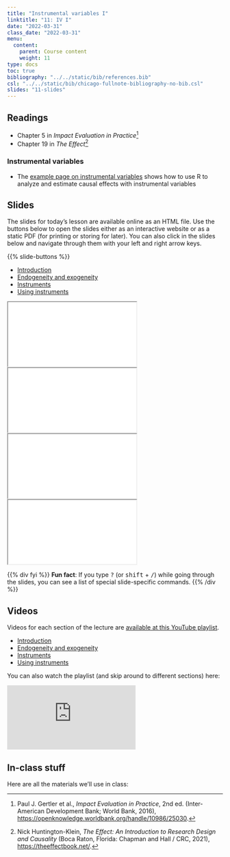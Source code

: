 ```yaml
---
title: "Instrumental variables I"
linktitle: "11: IV I"
date: "2022-03-31"
class_date: "2022-03-31"
menu:
  content:
    parent: Course content
    weight: 11
type: docs
toc: true
bibliography: "../../static/bib/references.bib"
csl: "../../static/bib/chicago-fullnote-bibliography-no-bib.csl"
slides: "11-slides"
---
```


## Readings

-   <i class="fas fa-book"></i> Chapter 5 in *Impact Evaluation in Practice*[^1]
-   <i class="fas fa-book"></i> Chapter 19 in *The Effect*[^2]

### Instrumental variables

-   The [example page on instrumental variables](/example/iv/) shows how to use R to analyze and estimate causal effects with instrumental variables

## Slides

The slides for today’s lesson are available online as an HTML file. Use the buttons below to open the slides either as an interactive website or as a static PDF (for printing or storing for later). You can also click in the slides below and navigate through them with your left and right arrow keys.

{{% slide-buttons %}}

<ul class="nav nav-tabs" id="slide-tabs" role="tablist">
<li class="nav-item">
<a class="nav-link active" id="introduction-tab" data-toggle="tab" href="#introduction" role="tab" aria-controls="introduction" aria-selected="true">Introduction</a>
</li>
<li class="nav-item">
<a class="nav-link" id="endogeneity-and-exogeneity-tab" data-toggle="tab" href="#endogeneity-and-exogeneity" role="tab" aria-controls="endogeneity-and-exogeneity" aria-selected="false">Endogeneity and exogeneity</a>
</li>
<li class="nav-item">
<a class="nav-link" id="instruments-tab" data-toggle="tab" href="#instruments" role="tab" aria-controls="instruments" aria-selected="false">Instruments</a>
</li>
<li class="nav-item">
<a class="nav-link" id="using-instruments-tab" data-toggle="tab" href="#using-instruments" role="tab" aria-controls="using-instruments" aria-selected="false">Using instruments</a>
</li>
</ul>

<div id="slide-tabs" class="tab-content">

<div id="introduction" class="tab-pane fade show active" role="tabpanel" aria-labelledby="introduction-tab">

<div class="embed-responsive embed-responsive-16by9">

<iframe class="embed-responsive-item" src="/slides/11-slides.html#1">
</iframe>

</div>

</div>

<div id="endogeneity-and-exogeneity" class="tab-pane fade" role="tabpanel" aria-labelledby="endogeneity-and-exogeneity-tab">

<div class="embed-responsive embed-responsive-16by9">

<iframe class="embed-responsive-item" src="/slides/11-slides.html#endo-exo">
</iframe>

</div>

</div>

<div id="instruments" class="tab-pane fade" role="tabpanel" aria-labelledby="instruments-tab">

<div class="embed-responsive embed-responsive-16by9">

<iframe class="embed-responsive-item" src="/slides/11-slides.html#instruments">
</iframe>

</div>

</div>

<div id="using-instruments" class="tab-pane fade" role="tabpanel" aria-labelledby="using-instruments-tab">

<div class="embed-responsive embed-responsive-16by9">

<iframe class="embed-responsive-item" src="/slides/11-slides.html#using-instruments">
</iframe>

</div>

</div>

</div>

{{% div fyi %}}
**Fun fact**: If you type <kbd>?</kbd> (or <kbd>shift</kbd> + <kbd>/</kbd>) while going through the slides, you can see a list of special slide-specific commands.
{{% /div %}}

## Videos

Videos for each section of the lecture are [available at this YouTube playlist](https://www.youtube.com/playlist?list=PLS6tnpTr39sEsOSeMK19h6RWUB5kHrn0q).

-   [Introduction](https://www.youtube.com/watch?v=2L4h_XRrNAg&list=PLS6tnpTr39sEsOSeMK19h6RWUB5kHrn0q)
-   [Endogeneity and exogeneity](https://www.youtube.com/watch?v=fLJKAMSXDyw&list=PLS6tnpTr39sEsOSeMK19h6RWUB5kHrn0q)
-   [Instruments](https://www.youtube.com/watch?v=915d3OMaWNA&list=PLS6tnpTr39sEsOSeMK19h6RWUB5kHrn0q)
-   [Using instruments](https://www.youtube.com/watch?v=rCMQkrVIKOc&list=PLS6tnpTr39sEsOSeMK19h6RWUB5kHrn0q)

You can also watch the playlist (and skip around to different sections) here:

<div class="embed-responsive embed-responsive-16by9">

<iframe class="embed-responsive-item" src="https://www.youtube.com/embed/playlist?list=PLS6tnpTr39sEsOSeMK19h6RWUB5kHrn0q" frameborder="0" allow="accelerometer; autoplay; encrypted-media; gyroscope; picture-in-picture" allowfullscreen>
</iframe>

</div>

## In-class stuff

Here are all the materials we’ll use in class:

[^1]: Paul J. Gertler et al., *Impact Evaluation in Practice*, 2nd ed. (Inter-American Development Bank; World Bank, 2016), <https://openknowledge.worldbank.org/handle/10986/25030>.

[^2]: Nick Huntington-Klein, *The Effect: An Introduction to Research Design and Causality* (Boca Raton, Florida: Chapman and Hall / CRC, 2021), <https://theeffectbook.net/>.
